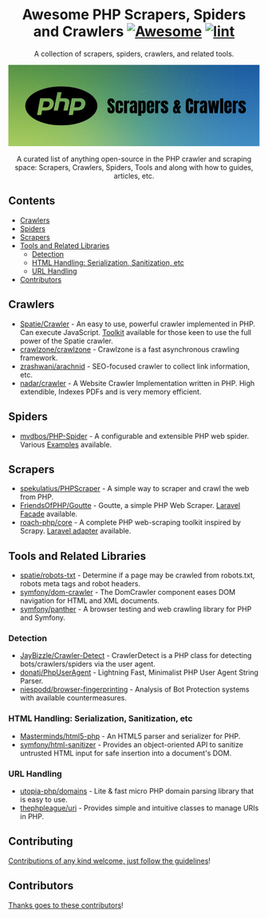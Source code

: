 <div align="center">

<!-- title -->

<!--lint ignore no-dead-urls-->

# Awesome PHP Scrapers, Spiders and Crawlers [![Awesome](https://awesome.re/badge.svg)](https://awesome.re) [![lint](https://github.com/spekulatius/awesome-php-scrapers-and-crawlers/actions/workflows/lint.yaml/badge.svg)](https://github.com/spekulatius/awesome-php-scrapers-and-crawlers/actions/workflows/lint.yaml)

<!-- subtitle -->

A collection of scrapers, spiders, crawlers, and related tools.

<!-- image -->

<a href="https://github.com/spekulatius/awesome-php-scrapers-and-crawlers" target="_blank" rel="noopener noreferrer">
  <img src="logo.png" />
</a>

<!-- description -->

A curated list of anything open-source in the PHP crawler and scraping space: Scrapers, Crawlers, Spiders, Tools and along with how to guides, articles, etc.

</div>

<!-- TOC -->

## Contents

- [Crawlers](#crawlers)
- [Spiders](#spiders)
- [Scrapers](#scrapers)
- [Tools and Related Libraries](#tools-and-related-libraries)
  - [Detection](#detection)
  - [HTML Handling: Serialization, Sanitization, etc](#html-handling-serialization-sanitization-etc)
  - [URL Handling](#url-handling)
- [Contributors](#contributors)

<!-- CONTENT -->

## Crawlers

- [Spatie/Crawler](https://github.com/spatie/crawler) - An easy to use, powerful crawler implemented in PHP. Can execute JavaScript. [Toolkit](https://github.com/spekulatius/spatie-crawler-toolkit-for-laravel) available for those keen to use the full power of the Spatie crawler.
- [crawlzone/crawlzone](https://github.com/crawlzone/crawlzone) - Crawlzone is a fast asynchronous crawling framework.
- [zrashwani/arachnid](https://github.com/zrashwani/arachnid) - SEO-focused crawler to collect link information, etc.
- [nadar/crawler](https://github.com/nadar/crawler) - A Website Crawler Implementation written in PHP. High extendible, Indexes PDFs and is very memory efficient.

## Spiders

- [mvdbos/PHP-Spider](https://github.com/mvdbos/php-spider) - A configurable and extensible PHP web spider. Various [Examples](https://github.com/mvdbos/php-spider/tree/master/example) available.

## Scrapers

- [spekulatius/PHPScraper](https://github.com/spekulatius/PHPScraper) - A simple way to scraper and crawl the web from PHP.
- [FriendsOfPHP/Goutte](https://github.com/FriendsOfPHP/Goutte) - Goutte, a simple PHP Web Scraper. [Laravel Facade](https://github.com/dweidner/laravel-goutte) available.
- [roach-php/core](https://github.com/roach-php/core) - A complete PHP web-scraping toolkit inspired by Scrapy. [Laravel adapter](https://github.com/roach-php/laravel) available.

## Tools and Related Libraries

- [spatie/robots-txt](https://github.com/spatie/robots-txt) - Determine if a page may be crawled from robots.txt, robots meta tags and robot headers.
- [symfony/dom-crawler](https://github.com/symfony/dom-crawler) - The DomCrawler component eases DOM navigation for HTML and XML documents.
- [symfony/panther](https://github.com/symfony/panther) - A browser testing and web crawling library for PHP and Symfony.

### Detection

- [JayBizzle/Crawler-Detect](https://github.com/JayBizzle/Crawler-Detect) - CrawlerDetect is a PHP class for detecting bots/crawlers/spiders via the user agent.
- [donatj/PhpUserAgent](https://github.com/donatj/PhpUserAgent) - Lightning Fast, Minimalist PHP User Agent String Parser.
- [niespodd/browser-fingerprinting](https://github.com/niespodd/browser-fingerprinting) - Analysis of Bot Protection systems with available countermeasures.

### HTML Handling: Serialization, Sanitization, etc

- [Masterminds/html5-php](https://github.com/Masterminds/html5-php) - An HTML5 parser and serializer for PHP.
- [symfony/html-sanitizer](https://github.com/symfony/html-sanitizer) - Provides an object-oriented API to sanitize untrusted HTML input for safe insertion into a document's DOM.

### URL Handling

- [utopia-php/domains](https://github.com/utopia-php/domains) - Lite & fast micro PHP domain parsing library that is easy to use.
- [thephpleague/uri](https://github.com/thephpleague/uri) - Provides simple and intuitive classes to manage URIs in PHP.

<!-- END CONTENT -->

## Contributing

[Contributions of any kind welcome, just follow the guidelines](contributing.md)!

## Contributors

[Thanks goes to these contributors](https://github.com/spekulatius/awesome-php-scrapers-and-crawlers/graphs/contributors)!
